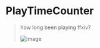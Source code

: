 # PlayTimeCounter

> how long been playing ffxiv?
> 
> ![image](https://github.com/MogsFriend/PlayTimeCounter/blob/master/resources/info.png?raw=true)
